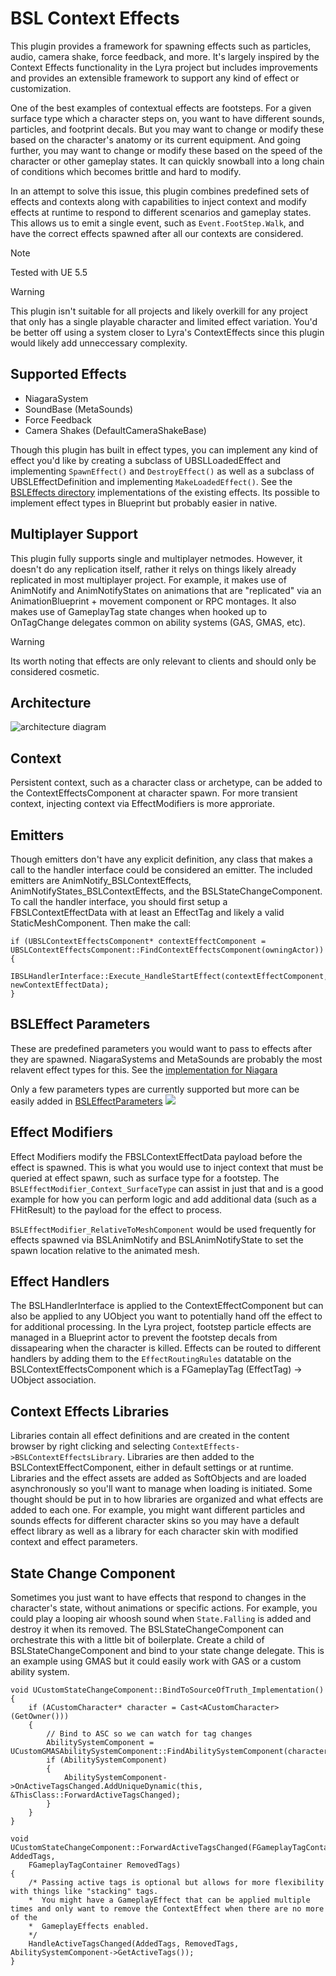# BSL Context Effects
This plugin provides a framework for spawning effects such as particles, audio, camera shake, force feedback, and more. It's largely inspired by the Context Effects functionality in the Lyra project but includes improvements and provides an extensible framework to support any kind of effect or customization.

One of the best examples of contextual effects are footsteps. For a given surface type which a character steps on, you want to have different sounds, particles, and footprint decals. But you may want to change or modify these based on the character's anatomy or its current equipment. And going further, you may want to change or modify these based on the speed of the character or other gameplay states. It can quickly snowball into a long chain of conditions which becomes brittle and hard to modify.

In an attempt to solve this issue, this plugin combines predefined sets of effects and contexts along with capabilities to inject context and modify effects at runtime to respond to different scenarios and gameplay states. This allows us to emit a single event, such as `Event.FootStep.Walk`, and have the correct effects spawned after all our contexts are considered.

> [!Note]
> Tested with UE 5.5

> [!WARNING]
> This plugin isn't suitable for all projects and likely overkill for any project that only has a single playable character and limited effect variation. You'd be better off using a system closer to Lyra's ContextEffects since this plugin would likely add unneccessary complexity.

## Supported Effects
- NiagaraSystem
- SoundBase (MetaSounds)
- Force Feedback
- Camera Shakes (DefaultCameraShakeBase)

Though this plugin has built in effect types, you can implement any kind of effect you'd like by creating a subclass of UBSLLoadedEffect and implementing `SpawnEffect()` and `DestroyEffect()` as well as a subclass of UBSLEffectDefinition and implementing `MakeLoadedEffect()`. See the [BSLEffects directory](/Source/BSLContextEffects/Public/BSLEffect/BSLEffects) implementations of the existing effects. Its possible to implement effect types in Blueprint but probably easier in native.

## Multiplayer Support
This plugin fully supports single and multiplayer netmodes. However, it doesn't do any replication itself, rather it relys on things likely already replicated in most multiplayer project. For example, it makes use of AnimNotify and AnimNotifyStates on animations that are "replicated" via an AnimationBlueprint + movement component or RPC montages. It also makes use of GameplayTag state changes when hooked up to OnTagChange delegates common on ability systems (GAS, GMAS, etc).

> [!Warning]
> Its worth noting that effects are only relevant to clients and should only be considered cosmetic.

## Architecture
![architecture diagram](/Resources/arch-diagram.png)

## Context
Persistent context, such as a character class or archetype, can be added to the ContextEffectsComponent at character spawn. For more transient context, injecting context via EffectModifiers is more approriate.

## Emitters
Though emitters don't have any explicit definition, any class that makes a call to the handler interface could be considered an emitter. The included emitters are AnimNotify_BSLContextEffects, AnimNotifyStates_BSLContextEffects, and the BSLStateChangeComponent. To call the handler interface, you should first setup a FBSLContextEffectData with at least an EffectTag and likely a valid StaticMeshComponent. Then make the call:
```
if (UBSLContextEffectsComponent* contextEffectComponent = UBSLContextEffectsComponent::FindContextEffectsComponent(owningActor))
{
    IBSLHandlerInterface::Execute_HandleStartEffect(contextEffectComponent, newContextEffectData);
}
```

## BSLEffect Parameters
These are predefined parameters you would want to pass to effects after they are spawned. NiagaraSystems and MetaSounds are probably the most relavent effect types for this. See the [implementation for Niagara](https://github.com/BajaShortLong/BSLContextEffects/blob/1ed9378085199f7c25ebae5c4d40d00560530fe3/Source/BSLContextEffects/Private/BSLEffect/BSLEffects/BSLEffect_NiagaraSystem.cpp#L135)

Only a few parameters types are currently supported but more can be easily added in [BSLEffectParameters](Source/BSLContextEffects/Public/BSLEffect/BSLEffectParameters.h)
![](/Resources/bsleffectparameter.png)

## Effect Modifiers
Effect Modifiers modify the FBSLContextEffectData payload before the effect is spawned. This is what you would use to inject context that must be queried at effect spawn, such as surface type for a footstep. The `BSLEffectModifier_Context_SurfaceType` can assist in just that and is a good example for how you can perform logic and add additional data (such as a FHitResult) to the payload for the effect to process.

`BSLEffectModifier_RelativeToMeshComponent` would be used frequently for effects spawned via BSLAnimNotify and BSLAnimNotifyState to set the spawn location relative to the animated mesh.

## Effect Handlers
The BSLHandlerInterface is applied to the ContextEffectComponent but can also be applied to any UObject you want to potentially hand off the effect to for additional processing. In the Lyra project, footstep particle effects are managed in a Blueprint actor to prevent the footstep decals from dissapearing when the character is killed. Effects can be routed to different handlers by adding them to the `EffectRoutingRules` datatable on the BSLContextEffectsComponent which is a FGameplayTag (EffectTag) -> UObject association.

## Context Effects Libraries
Libraries contain all effect definitions and are created in the content browser by right clicking and selecting `ContextEffects->BSLContextEffectsLibrary`. Libraries are then added to the BSLContextEffectComponent, either in default settings or at runtime. Libraries and the effect assets are added as SoftObjects and are loaded asynchronously so you'll want to manage when loading is initiated. Some thought should be put in to how libraries are organized and what effects are added to each one. For example, you might want different particles and sounds effects for different character skins so you may have a default effect library as well as a library for each character skin with modified context and effect parameters.

## State Change Component
Sometimes you just want to have effects that respond to changes in the character's state, without animations or specific actions. For example, you could play a looping air whoosh sound when `State.Falling` is added and destroy it when its removed. The BSLStateChangeComponent can orchestrate this with a little bit of boilerplate. Create a child of BSLStateChangeComponent and bind to your state change delegate. This is an example using GMAS but it could easily work with GAS or a custom ability system.
```
void UCustomStateChangeComponent::BindToSourceOfTruth_Implementation()
{
	if (ACustomCharacter* character = Cast<ACustomCharacter>(GetOwner()))
	{
		// Bind to ASC so we can watch for tag changes
		AbilitySystemComponent = UCustomGMASAbilitySystemComponent::FindAbilitySystemComponent(character);
		if (AbilitySystemComponent)
		{
			AbilitySystemComponent->OnActiveTagsChanged.AddUniqueDynamic(this, &ThisClass::ForwardActiveTagsChanged);
		}
	}
}

void UCustomStateChangeComponent::ForwardActiveTagsChanged(FGameplayTagContainer AddedTags,
	FGameplayTagContainer RemovedTags)
{
    /* Passing active tags is optional but allows for more flexibility with things like "stacking" tags. 
    *  You might have a GameplayEffect that can be applied multiple times and only want to remove the ContextEffect when there are no more of the
    *  GameplayEffects enabled. 
    */
	HandleActiveTagsChanged(AddedTags, RemovedTags, AbilitySystemComponent->GetActiveTags());
}
```